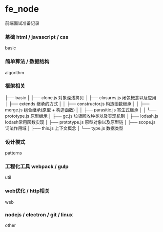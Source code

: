 # fe_node
前端面试准备记录

### 基础 html / javascript / css
basic

### 简单算法 / 数据结构
algorithm

### 框架相关
├── basic
│   ├── clone.js 对象深浅拷贝
│   ├── closures.js 闭包概念以及应用
│   ├── extends 继承的方式
│   │   ├── constructor.js 构造函数继承
│   │   ├── merge.js 组合继承(原型 + 构造函数)
│   │   ├── parasitic.js 寄生式继承
│   │   └── prototype.js 原型继承
│   ├── gc.js 垃圾回收种类以及实现机制
│   ├── lodash.js lodash常用函数实现
│   ├── prototype.js 原型对象以及原型链
│   ├── scope.js 词法作用域
│   ├── this.js 上下文概念
│   └── type.js 数据类型

### 设计模式
patterns

### 工程化工具 webpack / gulp
util

### web优化 / http相关
web

### nodejs / electron / git / linux
other